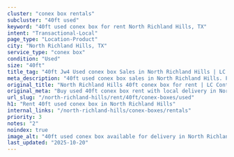 ```yaml
---
cluster: "conex box rentals"
subcluster: "40ft used"
keyword: "40ft used conex box for rent North Richland Hills, TX"
intent: "Transactional-Local"
page_type: "Location-Product"
city: "North Richland Hills, TX"
service_type: "conex box"
condition: "Used"
size: "40ft"
title_tag: "40ft Jw4 Used conex box Sales in North Richland Hills | LC Container"
meta_description: "40ft used conex box sales in North Richland Hills. Fast delivery, competitive pricing. Serving conex boxes area. Quote ID: MS6. Call (214) 524-4168 for your free quote today."
original_title: "North Richland Hills 40ft conex box for rent | LC Container"
original_meta: "Buy used 40ft conex box rent with local delivery in North Richland Hills, TX. LC Container — local Since 2003. Request a fast quote today."
url_slug: "/north-richland-hills/rent/40ft/conex-boxes/used"
h1: "Rent 40ft used conex box in North Richland Hills"
internal_links: "/north-richland-hills/conex-boxes/rentals"
priority: 3
notes: "2"
noindex: true
image_alt: "40ft used conex box available for delivery in North Richland Hills"
last_updated: "2025-10-20"
---
```


<!-- TODO: Add unique city/inventory copy, images, and internal links here. -->
